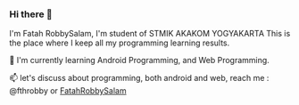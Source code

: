 ### Hi there 👋









I'm Fatah RobbySalam, I'm student of STMIK AKAKOM YOGYAKARTA
This is the place where I keep all my programming learning results.

🌱 I'm currently learning Android Programming, and Web Programming.

📫 let's discuss about programming, both android and web, reach me : @fthrobby or [FatahRobbySalam](mailto:rbysalam10@gmail.com)
